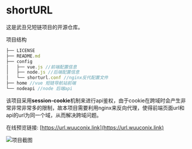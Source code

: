 # shortURL

这是武丑兄短链项目的开源仓库。

项目结构

```js
├── LICENSE
├── README.md
├── config
│   ├── vue.js //前端配置信息
│   ├── node.js //后端配置信息
│   └── shorturl.conf //nginx反代配置文件
├── home //vue 短链导航站前端
└── nodeapi //node 后端api
```

该项目采用**session-cookie**机制来进行api鉴权，由于cookie在跨域时会产生非常非常非常多的限制，故本项目需要利用nginx来反向代理，使得前端页面url和api的url为同一个域，从而解决跨域问题。

在线预览链接: [https://url.wuuconix.link](https://url.wuuconix.link)

![项目截图](https://tva2.sinaimg.cn/large/007YVyKcly1h273bjst07j30qy0ez44s.jpg)
